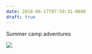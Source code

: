 ```yaml
---
date: 2018-06-17T07:59:31-0600
draft: true
---
```




Summer camp adventures

![](/images/2018/f6a87a6b0c.jpg)



